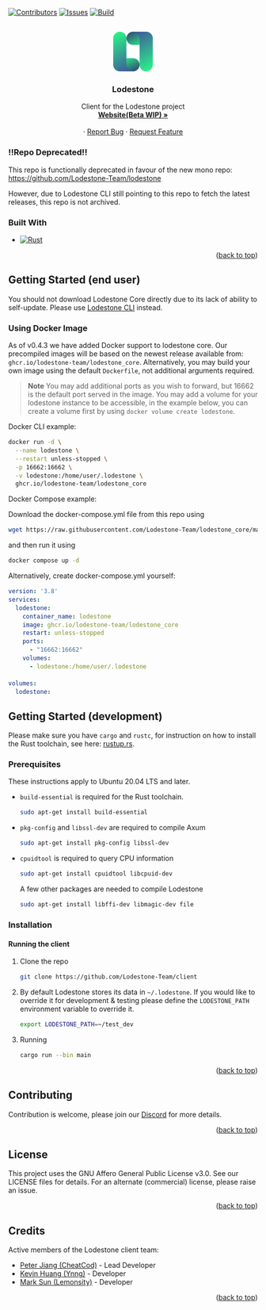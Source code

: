 
<div id="top"></div>
<!--
*** Thanks for checking out the Best-README-Template. If you have a suggestion
*** that would make this better, please fork the repo and create a pull request
*** or simply open an issue with the tag "enhancement".
*** Don't forget to give the project a star!
*** Thanks again! Now go create something AMAZING! :D
-->



<!-- PROJECT SHIELDS -->
<!--
*** I'm using markdown "reference style" links for readability.
*** Reference links are enclosed in brackets [ ] instead of parentheses ( ).
*** See the bottom of this document for the declaration of the reference variables
*** for contributors-url, forks-url, etc. This is an optional, concise syntax you may use.
*** https://www.markdownguide.org/basic-syntax/#reference-style-links
-->
[![Contributors][contributors-shield]][contributors-url]
[![Issues][issues-shield]][issues-url]
[![Build][workflow-shield]][workflow-url]
<!-- [![Forks][forks-shield]][forks-url]
[![Stargazers][stars-shield]][stars-url] -->
<!-- [![MIT License][license-shield]][license-url] -->
<!-- [![LinkedIn][linkedin-shield]][linkedin-url] -->



<!-- PROJECT LOGO -->
<br />
<div align="center">
  <a href="https://github.com/Lodestone-Team/client">
    <img src="readme/lodestone_logo.svg" alt="Logo" width="80" height="80">
  </a>

<h3 align="center">Lodestone</h3>
  <p align="center">
    Client for the Lodestone project
    <br />
    <a href="https://beta.lodestone.cc/"><strong>Website(Beta WIP) »</strong></a>
    <br />
    <br />
    <!-- <a href="https://github.com/github_username/repo_name">View Demo</a> -->
    ·
    <a href="https://github.com/Lodestone-Team/client/issues">Report Bug</a>
    ·
    <a href="https://github.com/Lodestone-Team/client/issues">Request Feature</a>
  </p>
</div>





<!-- ABOUT THE PROJECT -->


### !!Repo Deprecated!!

This repo is functionally deprecated in favour of the new mono repo: https://github.com/Lodestone-Team/lodestone

However, due to Lodestone CLI still pointing to this repo to fetch the latest releases, this repo is not archived.


### Built With


* [![Rust][Rust]][Rust-url]
<!-- * [![Node.js][Node.js]][Node.js-url] -->
<!-- * [![Express][Express]][Express-url] -->

<p align="right">(<a href="#top">back to top</a>)</p>

## Getting Started (end user)

You should not download Lodestone Core directly due to its lack of ability to self-update. Please use [Lodestone CLI](https://github.com/Lodestone-Team/lodestone_cli) instead.

### Using Docker Image

As of v0.4.3 we have added Docker support to lodestone core.
Our precompiled images will be based on the newest release available from: `ghcr.io/lodestone-team/lodestone_core`.
Alternatively, you may build your own image using the default `Dockerfile`, not additional arguments required.

> **Note**
> You may add additional ports as you wish to forward, but 16662 is the default port served in the image.
> You may add a volume for your lodestone instance to be accessible, in the example below, you can create a volume first by using `docker volume create lodestone`.

Docker CLI example:
```sh
docker run -d \
  --name lodestone \
  --restart unless-stopped \
  -p 16662:16662 \
  -v lodestone:/home/user/.lodestone \
  ghcr.io/lodestone-team/lodestone_core
```
Docker Compose example:

Download the docker-compose.yml file from this repo using
```sh
wget https://raw.githubusercontent.com/Lodestone-Team/lodestone_core/main/docker-compose.yml
```
and then run it using
```sh
docker compose up -d
```
Alternatively, create docker-compose.yml yourself:
```yml
version: '3.8'
services:
  lodestone:
    container_name: lodestone
    image: ghcr.io/lodestone-team/lodestone_core
    restart: unless-stopped
    ports:
      - "16662:16662"
    volumes:
      - lodestone:/home/user/.lodestone

volumes:
  lodestone:
```

<!-- GETTING STARTED -->
## Getting Started (development)

Please make sure you have `cargo` and `rustc`, for instruction on how to install the Rust toolchain, see here: [rustup.rs](https://rustup.rs/).

### Prerequisites

These instructions apply to Ubuntu 20.04 LTS and later.

* `build-essential` is required for the Rust toolchain.
  ```sh
  sudo apt-get install build-essential
  ```
* `pkg-config` and `libssl-dev` are required to compile Axum
  ```sh
  sudo apt-get install pkg-config libssl-dev
  ```
* `cpuidtool` is required to query CPU information
  ```sh
  sudo apt-get install cpuidtool libcpuid-dev
  ```
  A few other packages are needed to compile Lodestone
  ```sh
  sudo apt-get install libffi-dev libmagic-dev file
  ```

### Installation
#### Running the client

1. Clone the repo
   ```sh
   git clone https://github.com/Lodestone-Team/client
   ```
2. By default Lodestone stores its data in `~/.lodestone`. If you would like to override it for development & testing please define the `LODESTONE_PATH` environment variable to override it.
   ```sh
   export LODESTONE_PATH=~/test_dev
   ```
3. Running
   ```sh
   cargo run --bin main
   ```

<p align="right">(<a href="#top">back to top</a>)</p>



<!-- USAGE EXAMPLES -->
<!-- ## Usage

Follow the instruction on our [Github page](https://github.com/Lodestone-Team#installation)

_For more examples, please refer to the [Documentation](https://example.com)_

<p align="right">(<a href="#top">back to top</a>)</p> -->



<!-- ROADMAP -->
<!-- ## Roadmap

- [ ] Feature 1
- [ ] Feature 2
- [ ] Feature 3
    - [ ] Nested Feature

See the [open issues](https://github.com/github_username/repo_name/issues) for a full list of proposed features (and known issues).

<p align="right">(<a href="#top">back to top</a>)</p> -->



<!-- CONTRIBUTING -->
## Contributing

Contribution is welcome, please join our [Discord](https://discord.gg/yKrSZXbhNx) for more details.

<p align="right">(<a href="#top">back to top</a>)</p>



<!-- LICENSE -->
## License

This project uses the GNU Affero General Public License v3.0. See our LICENSE files for details. For an alternate (commercial) license, please raise an issue.

<p align="right">(<a href="#top">back to top</a>)</p>



<!-- CONTACT -->
<!-- ## Contact

Your Name - [@twitter_handle](https://twitter.com/twitter_handle) - email@email_client.com

Project Link: [https://github.com/github_username/repo_name](https://github.com/github_username/repo_name)

<p align="right">(<a href="#top">back to top</a>)</p> -->



<!-- ACKNOWLEDGMENTS -->
## Credits

Active members of the Lodestone client team:

* [Peter Jiang (CheatCod)](https://github.com/CheatCod) - Lead Developer
* [Kevin Huang (Ynng)](https://github.com/Ynng) - Developer
* [Mark Sun (Lemonsity)](https://github.com/Lemonsity) - Developer

<p align="right">(<a href="#top">back to top</a>)</p>



<!-- MARKDOWN LINKS & IMAGES -->
<!-- https://www.markdownguide.org/basic-syntax/#reference-style-links -->
[contributors-shield]: https://img.shields.io/github/contributors/Lodestone-Team/client?style=for-the-badge
[contributors-url]: https://github.com/Lodestone-Team/client/graphs/contributors
<!-- [forks-shield]: https://img.shields.io/github/forks/github_username/repo_name.svg?style=for-the-badge
[forks-url]: https://github.com/github_username/repo_name/network/members
[stars-shield]: https://img.shields.io/github/stars/github_username/repo_name.svg?style=for-the-badge
[stars-url]: https://github.com/github_username/repo_name/stargazers -->
[issues-shield]: https://img.shields.io/github/issues/Lodestone-Team/client?style=for-the-badge
[issues-url]: https://github.com/Lodestone-Team/client/issues
[workflow-shield]: https://img.shields.io/github/actions/workflow/status/Lodestone-Team/client/push.yml?style=for-the-badge
[workflow-url]: https://github.com/Lodestone-Team/lodestone_core/actions
[license-shield]: https://img.shields.io/github/license/github_username/repo_name.svg?style=for-the-badge
[license-url]: https://github.com/github_username/repo_name/blob/master/LICENSE.txt
[product-screenshot]: images/screenshot.png
[React.js]: https://img.shields.io/badge/React-20232A?style=for-the-badge&logo=react&logoColor=61DAFB
[React-url]: https://reactjs.org/
[Rust]: https://img.shields.io/badge/RUST-000000?style=for-the-badge&logo=RUST&logoColor=white
[Rust-url]: https://www.rust-lang.org/
[TypeScript]: https://img.shields.io/badge/TypeScript-000000?style=for-the-badge&logo=TypeScript&logoColor=white
[TypeScript-url]: https://www.typescriptlang.org/
[Node.js]: https://img.shields.io/badge/Node.js-000000?style=for-the-badge&logo=Node.js&logoColor=white
[Node.js-url]: https://nodejs.org/en/
[Express.js]: https://img.shields.io/badge/Express.js-000000?style=for-the-badge&logo=Express.js&logoColor=white
[Express.js-url]: https://expressjs.com/
<!-- [linkedin-shield]: https://img.shields.io/badge/-LinkedIn-black.svg?style=for-the-badge&logo=linkedin&colorB=555
[linkedin-url]: https://linkedin.com/in/linkedin_username -->
<!-- [Next.js]: https://img.shields.io/badge/next.js-000000?style=for-the-badge&logo=nextdotjs&logoColor=white
[Next-url]: https://nextjs.org/ -->
<!-- [Vue.js]: https://img.shields.io/badge/Vue.js-35495E?style=for-the-badge&logo=vuedotjs&logoColor=4FC08D
[Vue-url]: https://vuejs.org/
[Angular.io]: https://img.shields.io/badge/Angular-DD0031?style=for-the-badge&logo=angular&logoColor=white
[Angular-url]: https://angular.io/
[Svelte.dev]: https://img.shields.io/badge/Svelte-4A4A55?style=for-the-badge&logo=svelte&logoColor=FF3E00
[Svelte-url]: https://svelte.dev/
[Laravel.com]: https://img.shields.io/badge/Laravel-FF2D20?style=for-the-badge&logo=laravel&logoColor=white
[Laravel-url]: https://laravel.com
[Bootstrap.com]: https://img.shields.io/badge/Bootstrap-563D7C?style=for-the-badge&logo=bootstrap&logoColor=white
[Bootstrap-url]: https://getbootstrap.com
[JQuery.com]: https://img.shields.io/badge/jQuery-0769AD?style=for-the-badge&logo=jquery&logoColor=white
[JQuery-url]: https://jquery.com  -->

<!-- [Trello](https://trello.com/b/sCaSEPyU/lodestone)
[Figma](https://www.figma.com/file/gM7KUynANg4JkGF3QBsYJ9/Lodestone?node-id=166%3A1621) -->
